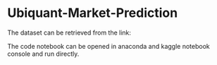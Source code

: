 # Ubiquant-Market-Prediction

The dataset can be retrieved from the link:




The code notebook can be opened in anaconda and kaggle notebook console and run directly.
